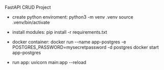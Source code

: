 FastAPI CRUD Project

- create python enviroment:
python3 -m venv .venv
source .venv/bin/activate

- install modules:
pip install -r requirements.txt

- docker container:
docker run --name app-postgres -e POSTGRES_PASSWORD=mysecretpassword -d postgres
docker start app-postgres

- run app:
uvicorn main:app --reload